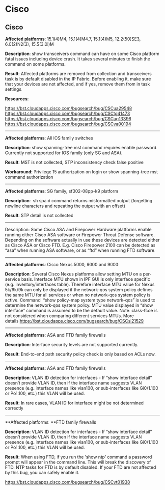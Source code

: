 # Cisco

## Cisco

**Affected platforms**: 15.1(4)M4, 15.1(4)M4.7, 15.1(4)M5, 12.2(50)SE3,
6.0(2)N2(3), 15.5(3.0l)M

**Description**: show transceivers command can have on some Cisco
platform fatal issues including device crash. It takes several minutes
to finish the command on some platforms.

**Result**: Affected platforms are removed from collection and
transceivers task is by default disabled in the IP Fabric. Before
enabling it, make sure that your devices are not affected, and if yes,
remove them from in task settings.

**Resources**:

<https://bst.cloudapps.cisco.com/bugsearch/bug/CSCua29548>  
<https://bst.cloudapps.cisco.com/bugsearch/bug/CSCtg41473>  
<https://bst.cloudapps.cisco.com/bugsearch/bug/CSCuq13396>  
<https://bst.cloudapps.cisco.com/bugsearch/bug/CSCva00194>

------------------------------------------------------------------------

**Affected platforms**: All IOS family switches

**Description**: show spanning-tree mst command requires enable
password. Currently not supported for IOS family (only SG and ASA).

**Result**: MST is not collected, STP inconsistency check false positive

**Workaround**: Privilege 15 authorization on login or show
spanning-tree mst command authorization

------------------------------------------------------------------------

**Affected platforms**: SG family, sf302-08pp-k9 platform

**Description**:  sh spa d command returns misformatted output
(forgetting newline characters and repeating the output with an offset)

**Result**: STP detail is not collected

------------------------------------------------------------------------

Description: Some Cisco ASA and Firepower Hardware platforms enable
running either Cisco ASA software or Firepower Threat Defense software.
Depending on the software actually in use these devices are detected
either as Cisco ASA or Cisco FTD. E.g. Cisco Firepower 2100 can be
detected as “asa” when running ASA software, or as “ftd” when running
FTD software.

------------------------------------------------------------------------

**Affected platforms**: Cisco Nexus 5000, 6000 and 9000

**Description**: Several Cisco Nexus platforms allow setting MTU on a
per-service basis. Interface MTU shown in IPF GUI is only interface
specific (e.g. inventory/interfaces table). Therefore interface MTU
value for Nexus 5k/6k/9k can only be displayed if the network-qos system
policy defines the same MTU for all services or when no network-qos
system policy is active. Command  “show policy-map system type
network-qos” is used to determine the network-qos system policy. MTU
value displayed in “show interface” command is assumed to be the default
value. Note: class-fcoe is not considered when comparing different
services MTUs. More
details https://bst.cloudapps.cisco.com/bugsearch/bug/CSCsl21529

------------------------------------------------------------------------

**Affected platforms**: ASA and FTD family firewalls

**Description**: Interface security levels are not supported currently.

**Result**: End-to-end path security policy check is only based on ACLs
now.

------------------------------------------------------------------------

**Affected platforms**: ASA and FTD family firewalls

**Description**: VLAN ID detection for interfaces - If “show interface
detail” doesn’t provide VLAN ID, then if the interface name suggests
VLAN presence (e.g. interface names like vlan100, or sub-interfaces like
Gi0/1.100 or Po1.100, etc.) this VLAN will be used.

**Result**: In rare cases, VLAN ID for interface might be not determined
correctly

------------------------------------------------------------------------

**Affected platforms: **FTD family firewalls

**Description**: VLAN ID detection for interfaces - If “show interface
detail” doesn’t provide VLAN ID, then if the interface name suggests
VLAN presence (e.g. interface names like vlan100, or sub-interfaces like
Gi0/1.100 or Po1.100, etc.) this VLAN will be used.

**Result**: When using FTD, if you run the 'show ntp' command a password
prompt will appear in the command line. This will break the discovery of
FTD. NTP tasks for FTD is by default disabled. If your FTD are not
affected by this bug, you can safely enable it.

<https://bst.cloudapps.cisco.com/bugsearch/bug/CSCvt01938>
